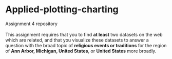 # Applied-plotting-charting
Assignment 4 repository<br><br>
This assignment requires that you to find **at least** two datasets on the web which are related, and that you visualize these datasets to answer a question with the broad topic of **religious events or traditions** for the region of **Ann Arbor, Michigan, United States**, or **United States** more broadly.

